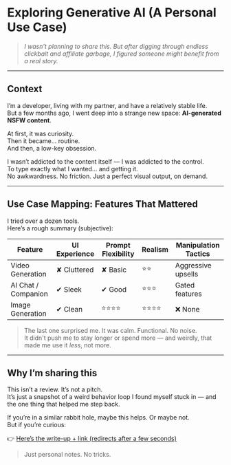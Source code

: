 # Exploring Generative AI (A Personal Use Case)

> *I wasn’t planning to share this. But after digging through endless clickbait and affiliate garbage, I figured someone might benefit from a real story.*

---

## Context

I’m a developer, living with my partner, and have a relatively stable life.  
But a few months ago, I went deep into a strange new space: **AI-generated NSFW content**.

At first, it was curiosity.  
Then it became... routine.  
And then, a low-key obsession.

I wasn’t addicted to the content itself — I was addicted to the control.  
To type exactly what I wanted… and getting it.  
No awkwardness. No friction. Just a perfect visual output, on demand.

---

## Use Case Mapping: Features That Mattered

I tried over a dozen tools.  
Here’s a rough summary (subjective):

| Feature             | UI Experience | Prompt Flexibility | Realism | Manipulation Tactics |
|------------------|---------------|---------------------|---------|-----------------------|
| Video Generation | ✘ Cluttered   | ✘ Basic             | ⭐⭐      | Aggressive upsells    |
| AI Chat / Companion   | ✔ Sleek       | ✔ Good              | ⭐⭐⭐     | Gated features        |
| Image Generation | ✔ Clean        | ⭐⭐⭐⭐              | ⭐⭐⭐⭐   | ❌ None                |

> The last one surprised me. It was calm. Functional. No noise.  
> It didn't push me to stay longer or spend more — and weirdly, that made me use it *less*, not more.

---

## Why I’m sharing this

This isn’t a review. It’s not a pitch.  
It’s just a snapshot of a weird behavior loop I found myself stuck in — and the one thing that helped me step back.

If you’re in a similar rabbit hole, maybe this helps. Or maybe not.  
But if you’re curious:

👉 [Here’s the write-up + link (redirects after a few seconds)](https://www.notion.so/Resources-Notes-Generative-AI-Use-Cases-1eb0acc7685380acacecef89440b9cb3?pvs=4)

> Just personal notes. No tricks.
